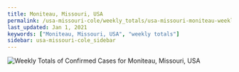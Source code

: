 ```yaml
---
title: Moniteau, Missouri, USA
permalink: /usa-missouri-cole/weekly_totals/usa-missouri-moniteau-weekly_totals.html
last_updated: Jan 1, 2021
keywords: ["Moniteau, Missouri, USA", "weekly totals"]
sidebar: usa-missouri-cole_sidebar
---
```


![Weekly Totals of Confirmed Cases for Moniteau, Missouri, USA](/covid_tracker/images/graphs/usa-missouri-moniteau-weekly_totals_graph.png)
